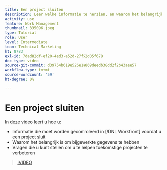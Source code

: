 ```yaml
---
title: Een project sluiten
description: Leer welke informatie te herzien, en waarom het belangrijk is om bijgewerkte gegevens te hebben, in een project alvorens het te sluiten in [!DNL  Workfront].
activity: use
feature: Work Management
thumbnail: 335096.jpeg
type: Tutorial
role: User
level: Intermediate
team: Technical Marketing
kt: 8783
exl-id: 7dad82df-ef20-4ed3-a52d-27f52d05f678
doc-type: video
source-git-commit: d39754b619e526e1a869deedb38dd2f2b43aee57
workflow-type: tm+mt
source-wordcount: '59'
ht-degree: 0%

---
```


# Een project sluiten

In deze video leert u hoe u:

* Informatie die moet worden gecontroleerd in [!DNL Workfront] voordat u een project sluit
* Waarom het belangrijk is om bijgewerkte gegevens te hebben
* Vragen die u kunt stellen om u te helpen toekomstige projecten te verbeteren

>[!VIDEO](https://video.tv.adobe.com/v/335096/?quality=12)

<!---
learn more urls:
Update task status
Issue statuses
--->

